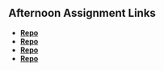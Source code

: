 ## Afternoon Assignment Links

* **[Repo](https://github.com/JCHU14/game-night)**
* **[Repo](https://github.com/JCHU14/vendor)**
* **[Repo](https://github.com/JCHU14/gregslist)**
* **[Repo](https://github.com/JCHU14/jungle-jumble)**
